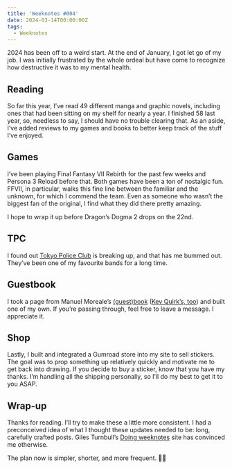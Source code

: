 ```yaml
---
title: 'Weeknotes #004'
date: 2024-03-14T00:00:00Z
tags:
  - Weeknotes
---
```

2024 has been off to a weird start. At the end of January, I got let go of my job. I was initially frustrated by the whole ordeal but have come to recognize how destructive it was to my mental health.

## Reading

So far this year, I’ve read 49 different manga and graphic novels, including ones that had been sitting on my shelf for nearly a year. I finished 58 last year, so, needless to say, I should have no trouble clearing that. As an aside, I’ve added reviews to my games and books to better keep track of the stuff I’ve enjoyed.

## Games

I’ve been playing Final Fantasy VII Rebirth for the past few weeks and Persona 3 Reload before that. Both games have been a ton of nostalgic fun. FFVII, in particular, walks this fine line between the familiar and the unknown, for which I commend the team. Even as someone who wasn’t the biggest fan of the original, I find what they did there pretty amazing.

I hope to wrap it up before Dragon’s Dogma 2 drops on the 22nd.

## TPC

I found out <a href="https://www.last.fm/music/Tokyo+Police+Club" target="_blank" rel="noopener">Tokyo Police Club</a> is breaking up, and that has me bummed out. They’ve been one of my favourite bands for a long time.

## Guestbook

I took a page from Manuel Moreale’s <a href="https://manuelmoreale.com/guestbooks-are-cool" target="_blank" rel="noopener">(guest)book</a> (<a href="https://kevquirk.com/i-have-a-guestbook" target="_blank" rel="noopener">Kev Quirk’s, too</a>) and built one of my own. If you’re passing through, feel free to leave a message. I appreciate it.

## Shop

Lastly, I built and integrated a Gumroad store into my site to sell stickers. The goal was to prop something up relatively quickly and motivate me to get back into drawing. If you decide to buy a sticker, know that you have my thanks. I’m handling all the shipping personally, so I’ll do my best to get it to you ASAP.

## Wrap-up

Thanks for reading. I’ll try to make these a little more consistent. I had a preconceived idea of what I thought these updates needed to be: long, carefully crafted posts. Giles Turnbull’s <a href="https://doingweeknotes.com" target="_blank" rel="noopener">Doing weeknotes</a> site has convinced me otherwise.

The plan now is simpler, shorter, and more frequent. 🤞🏻
